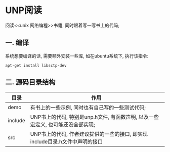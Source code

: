 # UNP阅读

阅读<<unix 网络编程>>书籍, 同时跟着写一写书上的代码;

## 一. 编译

系统想要编译的话, 需要额外安装一些库, 如在ubuntu系统下, 执行该指令:

```shell
apt-get install libsctp-dev
```

## 二. 源码目录结构

|目录|作用|
|---|---|
|demo| 有书上的一些示例, 同时也有自己写的一些测试代码; |
|include| UNP书上的代码, 特别是unp.h文件, 有函数声明, 以及一些宏定义, 也可能还没全部实现; |
|src| UNP书上的代码, 作者建议提供的一些的接口, 即实现include目录.h文件中声明的接口 |
